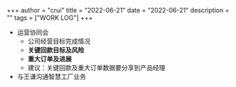 +++
author = "crui"
title = "2022-06-21"
date = "2022-06-21"
description = ""
tags = ["WORK LOG"]
+++

- 运营协同会
	- 公司经营目标完成情况
	- **关键回款目标及风险**
	- **重大订单及进展**
	- 建议：关键回款及重大订单数据要分享到产品经理
- 与王谦沟通智慧工厂业务